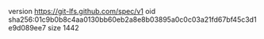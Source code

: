 version https://git-lfs.github.com/spec/v1
oid sha256:01c9b0b8c4aa0130bb60eb2a8e8b03895a0c0c03a21fd67bf45c3d1e9d089ee7
size 1442
